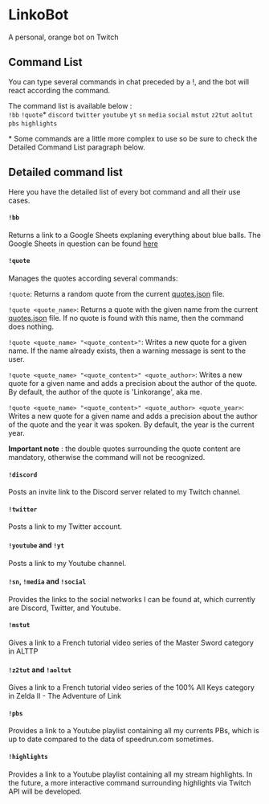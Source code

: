 
# LinkoBot  
A personal, orange bot on Twitch  
  
## Command List  
You can type several commands in chat preceded by a !, and the bot will react according the command.  
  
The command list is available below :  
`!bb` `!quote`\* `discord` `twitter` `youtube` `yt` `sn` `media` `social` `mstut` `z2tut` `aoltut` `pbs` `highlights` 
  
\* Some commands are a little more complex to use so be sure to check the Detailed Command List paragraph below.  
  
## <a name="detailed"></a>Detailed command list  
Here you have the detailed list of every bot command and all their use cases.  
  
#### `!bb`  
Returns a link to a Google Sheets explaning everything about blue balls. The Google Sheets in question can be found [here](https://goo.gl/7MH1MG)  
  
#### `!quote`  
Manages the quotes according several commands:  
  
```!quote```: Returns a random quote from the current [quotes.json] file.  
  
```!quote <quote_name>```: Returns a quote with the given name from the current [quotes.json] file. If no quote is found with this name, then the command does nothing.  
  
```!quote <quote_name> "<quote_content>"```: Writes a new quote for a given name. If the name already exists, then a warning message is sent to the user.
  
```!quote <quote_name> "<quote_content>" <quote_author>```: Writes a new quote for a given name and adds a precision about the author of the quote. By default, the author of the quote is 'Linkorange', aka me.  

```!quote <quote_name> "<quote_content>" <quote_author> <quote_year>```: Writes a new quote for a given name and adds a precision about the author of the quote and the year it was spoken. By default, the year is the current year. 

**Important note** : the double quotes surrounding the quote content are mandatory, otherwise the command will not be recognized.
  
[quotes.json]: <quotes/quotes.json>

#### `!discord`
Posts an invite link to the Discord server related to my Twitch channel.

#### `!twitter`
Posts a link to my Twitter account.

#### `!youtube` and `!yt`
Posts a link to my Youtube channel.

#### `!sn`, `!media` and `!social`
Provides the links to the social networks I can be found at, which currently are Discord, Twitter, and Youtube.

#### `!mstut`
Gives a link to a French tutorial video series of the Master Sword category in ALTTP

#### `!z2tut` and `!aoltut`
Gives a link to a French tutorial video series of the 100% All Keys category in Zelda II - The Adventure of Link

#### `!pbs`
Provides a link to a Youtube playlist containing all my currents PBs, which is up to date compared to the data of speedrun.com sometimes.

#### `!highlights`
Provides a link to a Youtube playlist containing all my stream highlights. In the future, a more interactive command surrounding highlights via Twitch API will be developed.
